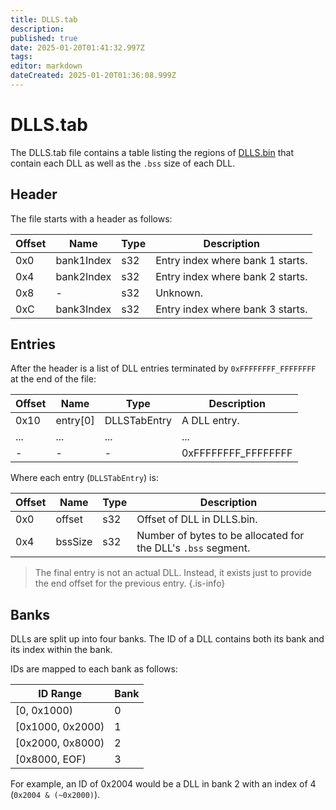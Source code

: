 ```yaml
---
title: DLLS.tab
description: 
published: true
date: 2025-01-20T01:41:32.997Z
tags: 
editor: markdown
dateCreated: 2025-01-20T01:36:08.999Z
---
```


# DLLS.tab
The DLLS.tab file contains a table listing the regions of [DLLS.bin](/projects/nintendo-64/dinosaur-planet/dll-system/dll-format) that contain each DLL as well as the `.bss` size of each DLL.

## Header
The file starts with a header as follows:

| Offset | Name | Type | Description |
|--------|------|------|-------------|
| 0x0 | bank1Index | s32 | Entry index where bank 1 starts. |
| 0x4 | bank2Index | s32 | Entry index where bank 2 starts. |
| 0x8 | - | s32 | Unknown. |
| 0xC | bank3Index | s32 | Entry index where bank 3 starts. |

## Entries
After the header is a list of DLL entries terminated by `0xFFFFFFFF_FFFFFFFF` at the end of the file:

| Offset | Name | Type | Description |
|--------|------|------|-------------|
| 0x10 | entry[0] | DLLSTabEntry | A DLL entry. |
| ... | ... | ... | ... |
| - | - | - | 0xFFFFFFFF_FFFFFFFF |

Where each entry (`DLLSTabEntry`) is:

| Offset | Name | Type | Description |
|--------|------|------|-------------|
| 0x0 | offset | s32 | Offset of DLL in DLLS.bin. |
| 0x4 | bssSize | s32 | Number of bytes to be allocated for the DLL's `.bss` segment.

> The final entry is not an actual DLL. Instead, it exists just to provide the end offset for the previous entry.
{.is-info}

## Banks
DLLs are split up into four banks. The ID of a DLL contains both its bank and its index within the bank.

IDs are mapped to each bank as follows:

| ID Range | Bank |
|----------|------|
| [0, 0x1000) | 0 |
| [0x1000, 0x2000) | 1 |
| [0x2000, 0x8000) | 2 |
| [0x8000, EOF) | 3 |

For example, an ID of 0x2004 would be a DLL in bank 2 with an index of 4 (`0x2004 & (~0x2000)`).
